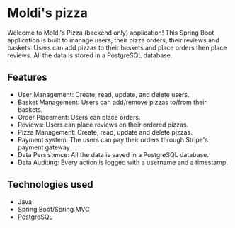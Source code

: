 
# Moldi's pizza

Welcome to Moldi's Pizza (backend only) application! This Spring Boot application is built to manage users, their pizza orders, their reviews and baskets. Users can add pizzas to their baskets and place orders then place reviews. All the data is stored in a PostgreSQL database.


## Features

- User Management: Create, read, update, and delete users.
- Basket Management: Users can add/remove pizzas to/from their baskets.
- Order Placement: Users can place orders.
- Reviews: Users can place reviews on their ordered pizzas.
- Pizza Management: Create, read, update and delete pizzas.
- Payment system: The users can pay their orders through Stripe's payment gateway
- Data Persistence: All the data is saved in a PostgreSQL database.
- Data Auditing: Every action is logged with a username and a timestamp. 


## Technologies used
- Java
- Spring Boot/Spring MVC
- PostgreSQL
